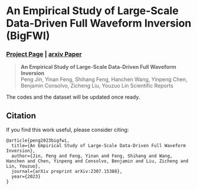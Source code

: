 # An Empirical Study of Large-Scale Data-Driven Full Waveform Inversion (BigFWI)
### [Project Page]() | [arxiv Paper](https://arxiv.org/abs/2307.15388) 

> **An Empirical Study of Large-Scale Data-Driven Full Waveform Inversion** <br>
> Peng Jin, Yinan Feng, Shihang Feng, Hanchen Wang, Yinpeng Chen, Benjamin Consolvo, Zicheng Liu, Youzuo Lin
> Scientific Reports

The codes and the dataset will be updated once ready. 

## Citation

If you find this work useful, please consider citing:

```
@article{peng2023bigfwi,
  title={An Empirical Study of Large-Scale Data-Driven Full Waveform Inversion},
  author={Jin, Peng and Feng, Yinan and Feng, Shihang and Wang, Hanchen and Chen, Yinpeng and Consolvo, Benjamin and Liu, Zicheng and Lin, Youzuo},
  journal={arXiv preprint arXiv:2307.15388},
  year={2023}
}
```
